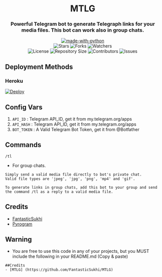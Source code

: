<h1 align= center>MTLG</h1>
<h3 align = center>Powerful Telegram bot to generate Telegraph links for your media files. This bot can work also in group chats.</h3>
<p align="center">
<a href="https://python.org"><img src="http://forthebadge.com/images/badges/made-with-python.svg" alt="made-with-python"></a>
<br>
    <img src="https://img.shields.io/github/stars/FantasticSukhi/MTLG?style=for-the-badge&color=yellow" alt="Stars">
    <img src="https://img.shields.io/github/forks/FantasticSukhi/MTLG?style=for-the-badge&color=green" alt="Forks">
    <img src="https://img.shields.io/github/watchers/FantasticSukhi/MTLG?style=for-the-badge&color=yellow" alt="Watchers"> <br>
    <img src="https://img.shields.io/github/license/FantasticSukhi/MTLG?style=for-the-badge&color=green" alt="License">
    <img src="https://img.shields.io/github/repo-size/FantasticSukhi/MTLG?style=for-the-badge&color=yellow" alt="Repository Size">
    <img src="https://img.shields.io/github/contributors/FantasticSukhi/MTLG?style=for-the-badge&color=green" alt="Contributors">
    <img src="https://img.shields.io/github/issues/FantasticSukhi/MTLG?style=for-the-badge&color=yellow" alt="Issues">
</p>  

## Deployment Methods

### Heroku

[![Deploy](https://www.herokucdn.com/deploy/button.svg)](https://heroku.com/deploy?template=https://github.com/FantasticSukhi/MTLG)

## Config Vars
1. `API_ID` : Telegram API_ID, get it from my.telegram.org/apps
2. `API_HASH` : Telegram API_ID, get it from my.telegram.org/apps
3. `BOT_TOKEN` : A Valid Telegram Bot Token, get it from @Botfather

## Commands

  `/tl`

- For group chats.
```
Simply send a valid media file directly to bot's private chat.
Valid file types are 'jpeg', 'jpg', 'png', 'mp4' and 'gif'.

To generate links in group chats, add this bot to your group and send the command /tl as a reply to a valid media file.
```
## Credits
- [FantasticSukhi](https://github.com/FantasticSukhi)
- [Pyrogram](https://github.com/pyrogram/pyrogram)

## Warning

- You are free to use this code in any of your projects, but you MUST include the following in your README.md (Copy & paste)
```
##Credits
- [MTLG] (https://github.com/FantasticSukhi/MTLG)
```
